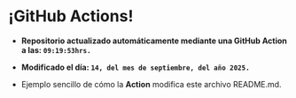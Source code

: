 # ¡GitHub Actions!
* **Repositorio actualizado automáticamente mediante una GitHub Action a las: `09:19:53hrs.`**
* **Modificado el día: `14, del mes de septiembre, del año 2025.`**

* Ejemplo sencillo de cómo la **Action** modifica este archivo README.md.
